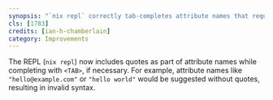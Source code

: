 ```yaml
---
synopsis: "`nix repl` correctly tab-completes attribute names that require quotes"
cls: [1783]
credits: [ian-h-chamberlain]
category: Improvements
---
```


The REPL (`nix repl`) now includes quotes as part of attribute names while completing with `<TAB>`,
if necessary. For example, attribute names like `"hello@example.com"` or `"hello world"` would
be suggested without quotes, resulting in invalid syntax.
